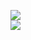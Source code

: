 [![](https://img.shields.io/badge/Made%20With-Github%20Spray-lightgrey.svg?style=for-the-badge&logo=github)](https://github.com/Annihil/github-spray#9274)  
[![](https://i.imgur.com/2DrTn0Z.gif)](https://github.com/Annihil/github-spray)